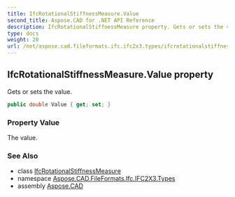 ```yaml
---
title: IfcRotationalStiffnessMeasure.Value
second_title: Aspose.CAD for .NET API Reference
description: IfcRotationalStiffnessMeasure property. Gets or sets the value
type: docs
weight: 20
url: /net/aspose.cad.fileformats.ifc.ifc2x3.types/ifcrotationalstiffnessmeasure/value/
---
```

## IfcRotationalStiffnessMeasure.Value property

Gets or sets the value.

```csharp
public double Value { get; set; }
```

### Property Value

The value.

### See Also

* class [IfcRotationalStiffnessMeasure](../)
* namespace [Aspose.CAD.FileFormats.Ifc.IFC2X3.Types](../../ifcrotationalstiffnessmeasure/)
* assembly [Aspose.CAD](../../../)


